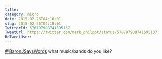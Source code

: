 ```yaml
---
title: 
category: micro
date: 2015-02-26T04:10:01
slug: 2015-02-26T04:10:01
TwitterId: 570797908741595137
TweetUrl: https://twitter.com/mark_philpot/status/570797908741595137
ReTweetUser: 
---
```


[@BaronJSaysWords](https://twitter.com/BaronJSaysWords) what music/bands do you like?